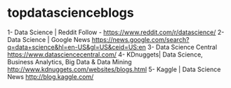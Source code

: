 # topdatascienceblogs
1- Data Science | Reddit
Follow - https://www.reddit.com/r/datascience/
2- Data Science | Google News
https://news.google.com/search?q=data+science&hl=en-US&gl=US&ceid=US:en
3- Data Science Central
https://www.datasciencecentral.com/
4- KDnuggets| Data Science, Business Analytics, Big Data & Data Mining
http://www.kdnuggets.com/websites/blogs.html
5- Kaggle | Data Science News
http://blog.kaggle.com/

